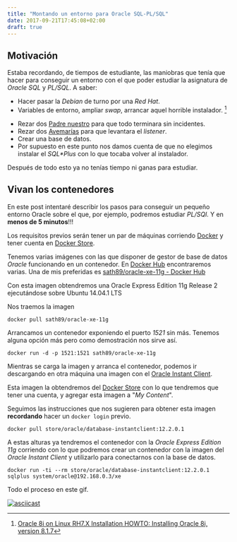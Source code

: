 ```yaml
---
title: "Montando un entorno para Oracle SQL-PL/SQL"
date: 2017-09-21T17:45:08+02:00
draft: true
---
```


## Motivación

Estaba recordando, de tiempos de estudiante, las maniobras que tenía que hacer para conseguir un entorno con el que poder estudiar la asignatura de _Oracle SQL_ y _PL/SQL_. A saber:

-	Hacer pasar la _Debian_ de turno por una _Red Hat_.
-	Variables de entorno, ampliar _swap_, arrancar aquel horrible instalador. [^1]
[^1]: [Oracle 8i on Linux RH7.X Installation HOWTO: Installing Oracle 8i, version 8.1.7](http://www.tldp.org/HOWTO/Oracle8-on-RH7X-HOWTO-3.html)
-	Rezar dos [Padre nuestro](https://es.wikipedia.org/wiki/Padre_nuestro) para que todo terminara sin incidentes.
-	Rezar dos [Avemarías](https://es.wikipedia.org/wiki/Avemar%C3%ADa) para que levantara el _listener_.
-	Crear una base de datos.
-	Por supuesto en este punto nos damos cuenta de que no elegimos instalar el _SQL*Plus_ con lo que tocaba volver al instalador. 
    
Después de todo esto ya no tenías tiempo ni ganas para estudiar.

## Vivan los contenedores

En este post intentaré describir los pasos para conseguir un pequeño entorno Oracle sobre el que, por ejemplo, podremos estudiar _PL/SQl_. Y en __menos de 5 minutos__!!!

Los requisitos previos serán tener un par de máquinas corriendo [Docker](https://www.docker.com/) y tener cuenta en [Docker Store](https://store.docker.com/).

Tenemos varias imágenes con las que disponer de gestor de base de datos _Oracle_ funcionando en un contenedor. En [Docker Hub](https://hub.docker.com/) encontraremos varias. Una de mis preferidas es [sath89/oracle-xe-11g - Docker Hub](https://hub.docker.com/r/sath89/oracle-xe-11g/)

Con esta imagen obtendremos una Oracle Express Edition 11g Release 2 ejecutándose sobre Ubuntu 14.04.1 LTS

Nos traemos la imagen 

```
docker pull sath89/oracle-xe-11g
```

Arrancamos un contenedor exponiendo el puerto _1521_ sin más. Tenemos alguna opción más pero como demostración nos sirve así.

```
docker run -d -p 1521:1521 sath89/oracle-xe-11g
```

Mientras se carga la imagen y arranca el contenedor, podemos ir descargando en otra máquina una imagen con el [Oracle Instant Client](http://www.oracle.com/technetwork/database/features/instant-client/index-097480.html).

Esta imagen la obtendremos del [Docker Store](https://store.docker.com/) con lo que tendremos que tener una cuenta, y agregar esta imagen a "_My Content_".

Seguimos las instrucciones que nos sugieren para obtener esta imagen __recordando__ hacer un `docker login` previo.

```
docker pull store/oracle/database-instantclient:12.2.0.1
```

A estas alturas ya tendremos el contenedor con la _Oracle Express Edition 11g_ corriendo con lo que podremos crear un contenedor con la imagen del _Oracle Instant Client_ y utilizarlo para conectarnos con la base de datos.

```
docker run -ti --rm store/oracle/database-instantclient:12.2.0.1 sqlplus system/oracle@192.168.0.3/xe
```

Todo el proceso en este gif.


[![asciicast](https://asciinema.org/a/FSCI1xOhFZqVGvjwVYZlr9jnq.png)](https://asciinema.org/a/FSCI1xOhFZqVGvjwVYZlr9jnq)

